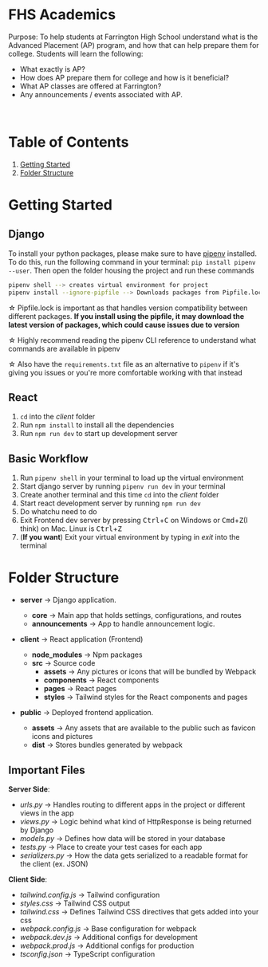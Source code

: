 # FHS Academics

Purpose: To help students at Farrington High School understand what is the Advanced Placement (AP) program, and 
how that can help prepare them for college. Students will learn the following: 

- What exactly is AP? 
- How does AP prepare them for college and how is it beneficial? 
- What AP classes are offered at Farrington? 
- Any announcements / events associated with AP. 

<br> 

# Table of Contents

1. [Getting Started](#Getting-Started)
2. [Folder Structure](#Folder-Structure)


# Getting Started

## Django

To install your python packages, please make sure to have [pipenv](https://pipenv.pypa.io/en/latest/) installed. To do this, run the following command in your terminal: `pip install pipenv --user`. Then open the folder housing the project and run these commands

```bash
pipenv shell --> creates virtual environment for project
pipenv install --ignore-pipfile --> Downloads packages from Pipfile.lock
```

&#x2606; Pipfile.lock is important as that handles version compatibility between different packages. **If you install using the pipfile, it may download the latest version of packages, which could cause issues due to version** 

&#x2606; Highly recommend reading the pipenv CLI reference to understand what commands are available in pipenv 

&#x2606; Also have the `requirements.txt` file as an alternative to `pipenv` if it's giving you issues or you're more comfortable working with that instead

## React

1. `cd` into the *client* folder
2. Run `npm install` to install all the dependencies
3. Run `npm run dev` to start up development server


## Basic Workflow

1. Run `pipenv shell` in your terminal to load up the virtual environment 
2. Start django server by running `pipenv run dev` in your terminal
3. Create another terminal and this time `cd` into the *client* folder
4. Start react development server by running `npm run dev`
5. Do whatchu need to do
6. Exit Frontend dev server by pressing <kbd>Ctrl</kbd>+<kbd>C</kbd> on Windows or <kbd>Cmd</kbd>+<kbd>Z</kbd>(I think) on Mac. Linux is <kbd>Ctrl</kbd>+<kbd>Z</kbd>
6. (**If you want**) Exit your virtual environment by typing in *exit* into the terminal


# Folder Structure

- **server** &rarr; Django application. 
    - **core** &rarr; Main app that holds settings, configurations, and routes
    - **announcements** &rarr; App to handle announcement logic. 

- **client** &rarr; React application (Frontend) 
    - **node_modules** &rarr; Npm packages 
    - **src** &rarr; Source code
        - **assets** &rarr; Any pictures or icons that will be bundled by Webpack
        - **components** &rarr; React components
        - **pages** &rarr; React pages
        - **styles** &rarr; Tailwind styles for the React components and pages

- **public** &rarr; Deployed frontend application.
    - **assets** &rarr; Any assets that are available to the public such as favicon icons and pictures 
    - **dist** &rarr; Stores bundles generated by webpack 

## Important Files

**Server Side**: 

- *urls.py* &rarr; Handles routing to different apps in the project or different views in the app
- *views.py* &rarr; Logic behind what kind of HttpResponse is being returned by Django 
- *models.py* &rarr; Defines how data will be stored in your database 
- *tests.py* &rarr; Place to create your test cases for each app
- *serializers.py* &rarr; How the data gets serialized to a readable format for the client (ex. JSON)

**Client Side**: 

- *tailwind.config.js* &rarr; Tailwind configuration
- *styles.css* &rarr; Tailwind CSS output 
- *tailwind.css* &rarr; Defines Tailwind CSS directives that gets added into your css
- *webpack.config.js* &rarr; Base configuration for webpack
- *webpack.dev.js* &rarr; Additional configs for development
- *webpack.prod.js* &rarr; Additional configs for production
- *tsconfig.json* &rarr; TypeScript configuration